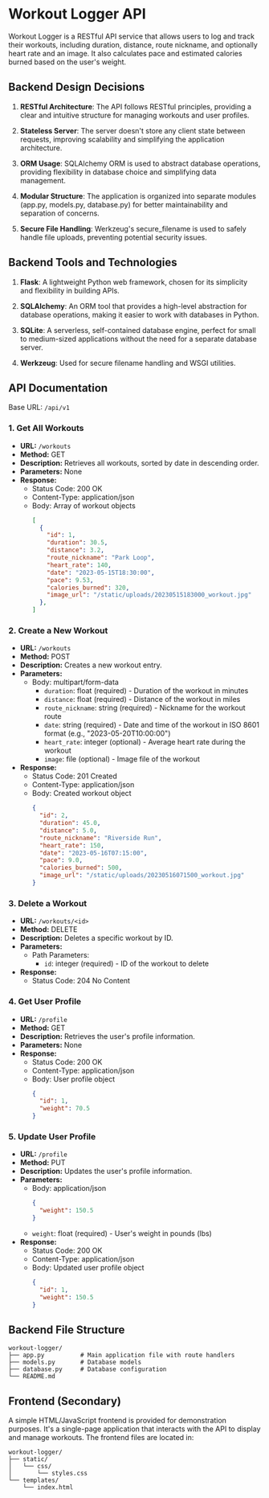 # Workout Logger API

Workout Logger is a RESTful API service that allows users to log and track their workouts, including duration, distance, route nickname, and optionally heart rate and an image. It also calculates pace and estimated calories burned based on the user's weight.

## Backend Design Decisions

1. **RESTful Architecture**: The API follows RESTful principles, providing a clear and intuitive structure for managing workouts and user profiles.

2. **Stateless Server**: The server doesn't store any client state between requests, improving scalability and simplifying the application architecture.

3. **ORM Usage**: SQLAlchemy ORM is used to abstract database operations, providing flexibility in database choice and simplifying data management.

4. **Modular Structure**: The application is organized into separate modules (app.py, models.py, database.py) for better maintainability and separation of concerns.

5. **Secure File Handling**: Werkzeug's secure_filename is used to safely handle file uploads, preventing potential security issues.

## Backend Tools and Technologies

1. **Flask**: A lightweight Python web framework, chosen for its simplicity and flexibility in building APIs.

2. **SQLAlchemy**: An ORM tool that provides a high-level abstraction for database operations, making it easier to work with databases in Python.

3. **SQLite**: A serverless, self-contained database engine, perfect for small to medium-sized applications without the need for a separate database server.

4. **Werkzeug**: Used for secure filename handling and WSGI utilities.

## API Documentation

Base URL: `/api/v1`

### 1. Get All Workouts

- **URL:** `/workouts`
- **Method:** GET
- **Description:** Retrieves all workouts, sorted by date in descending order.
- **Parameters:** None
- **Response:**
  - Status Code: 200 OK
  - Content-Type: application/json
  - Body: Array of workout objects
    ```json
    [
      {
        "id": 1,
        "duration": 30.5,
        "distance": 3.2,
        "route_nickname": "Park Loop",
        "heart_rate": 140,
        "date": "2023-05-15T18:30:00",
        "pace": 9.53,
        "calories_burned": 320,
        "image_url": "/static/uploads/20230515183000_workout.jpg"
      },
    ]
    ```

### 2. Create a New Workout

- **URL:** `/workouts`
- **Method:** POST
- **Description:** Creates a new workout entry.
- **Parameters:**
  - Body: multipart/form-data
    - `duration`: float (required) - Duration of the workout in minutes
    - `distance`: float (required) - Distance of the workout in miles
    - `route_nickname`: string (required) - Nickname for the workout route
    - `date`: string (required) - Date and time of the workout in ISO 8601 format (e.g., "2023-05-20T10:00:00")
    - `heart_rate`: integer (optional) - Average heart rate during the workout
    - `image`: file (optional) - Image file of the workout
- **Response:**
  - Status Code: 201 Created
  - Content-Type: application/json
  - Body: Created workout object
    ```json
    {
      "id": 2,
      "duration": 45.0,
      "distance": 5.0,
      "route_nickname": "Riverside Run",
      "heart_rate": 150,
      "date": "2023-05-16T07:15:00",
      "pace": 9.0,
      "calories_burned": 500,
      "image_url": "/static/uploads/20230516071500_workout.jpg"
    }
    ```

### 3. Delete a Workout

- **URL:** `/workouts/<id>`
- **Method:** DELETE
- **Description:** Deletes a specific workout by ID.
- **Parameters:**
  - Path Parameters:
    - `id`: integer (required) - ID of the workout to delete
- **Response:**
  - Status Code: 204 No Content

### 4. Get User Profile

- **URL:** `/profile`
- **Method:** GET
- **Description:** Retrieves the user's profile information.
- **Parameters:** None
- **Response:**
  - Status Code: 200 OK
  - Content-Type: application/json
  - Body: User profile object
    ```json
    {
      "id": 1,
      "weight": 70.5
    }
    ```

### 5. Update User Profile

- **URL:** `/profile`
- **Method:** PUT
- **Description:** Updates the user's profile information.
- **Parameters:**
  - Body: application/json
    ```json
    {
      "weight": 150.5
    }
    ```
  - `weight`: float (required) - User's weight in pounds (lbs)
- **Response:**
  - Status Code: 200 OK
  - Content-Type: application/json
  - Body: Updated user profile object
    ```json
    {
      "id": 1,
      "weight": 150.5
    }
    ```

## Backend File Structure

```
workout-logger/
├── app.py          # Main application file with route handlers
├── models.py       # Database models
├── database.py     # Database configuration
└── README.md
```

## Frontend (Secondary)

A simple HTML/JavaScript frontend is provided for demonstration purposes. It's a single-page application that interacts with the API to display and manage workouts. The frontend files are located in:

```
workout-logger/
├── static/
│   └── css/
│       └── styles.css
└── templates/
    └── index.html
```
